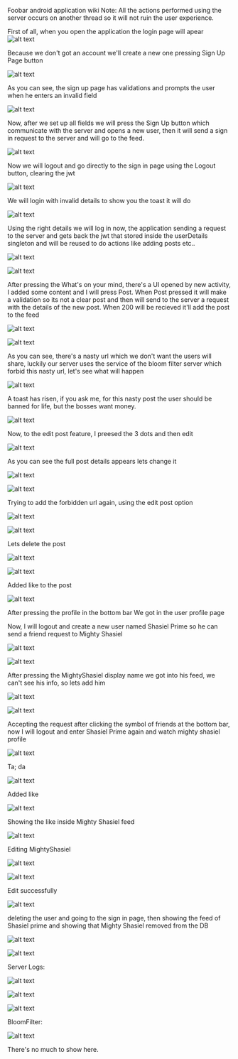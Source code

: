Foobar android application wiki
Note: All the actions performed using the server occurs on another thread so it will not ruin the user experience.

First of all, when you open the application the login page will apear
![alt text](./images/android/1.png)

Because we don't got an account we'll create a new one pressing Sign Up Page button

![alt text](./images/android/signup.png)

As you can see, the sign up page has validations and prompts the user when he enters an invalid field

![alt text](<./images/android/sign up fields.png>)

Now, after we set up all fields we will press the Sign Up button which communicate with the server and opens a new user,
then it will send a sign in request to the server and will go to the feed.

![alt text](<./images/android/logout button.png>)

Now we will logout and go directly to the sign in page using the Logout button, clearing the jwt

![alt text](<./images/android/login again.png>)

We will login with invalid details to show you the toast it will do

![alt text](./images/android/invalidsignin.png)

Using the right details we will log in now, the application sending a request to the server and gets back the jwt that stored inside the userDetails singleton and will be reused to do actions like adding posts etc..

![alt text](<./images/android/second feed.png>)

![alt text](<./images/android/adding first post.png>)

After pressing the What's on your mind, there's a UI opened by new activity, I added some content and I will press Post.
When Post pressed it will make a validation so its not a clear post and then will send to the server a request with the details
of the new post. When 200 will be recieved it'll add the post to the feed

![alt text](<./images/android/first post in feed.png>)

![alt text](./images/android/blacklistedpost-1.png)

As you can see, there's a nasty url which we don't want the users will share, luckily our server uses the service of the bloom filter server
which forbid this nasty url, let's see what will happen

![alt text](./images/android/blacklistedtoast.png)

A toast has risen, if you ask me, for this nasty post the user should be banned for life, but the bosses want money.

![alt text](<./images/android/edit screen.png>)

Now, to the edit post feature, I preesed the 3 dots and then edit

![alt text](<./images/android/edit screen-1.png>)

As you can see the full post details appears lets change it

![alt text](<./images/android/edited photo.png>)

![alt text](./images/android/editblacklistpost-1.png)

Trying to add the forbidden url again, using the edit post option

![alt text](./images/android/toastblacklisteditpost.png)

![alt text](./images/android/deleteoption.png)

Lets delete the post

![alt text](./images/android/deletedpostfeed.png)

![alt text](./images/android/likedPost.png)

Added like to the post

![alt text](./images/android/profilepage.png)

After pressing the profile in the bottom bar We got in the user profile page

Now, I will logout and create a new user named Shasiel Prime so he can send a friend request to Mighty Shasiel

![alt text](./images/android/user2feedpage.png)

![alt text](./images/android/MightyFeed.png)

After pressing the MightyShasiel display name we got into his feed, we can't see his info, so lets add him

![alt text](<./images/android/Friend request sent.png>)

![alt text](<./images/android/accepting the request.png>)

Accepting the request after clicking the symbol of friends at the bottom bar, now I will logout and enter Shasiel Prime again
and watch mighty shasiel profile

![alt text](./images/android/MightyShasielprofile.png)

Ta; da 

![alt text](<./images/android/profile like.png>)

Added like

![alt text](./images/android/showinglikeinmightyshasielfeed.png)

Showing the like inside Mighty Shasiel feed

![alt text](<./images/android/edit user option.png>)

Editing MightyShasiel

![alt text](<./images/android/showing the edit fields.png>)

![alt text](<./images/android/showing display name changed in feed.png>)

Edit successfully

![alt text](<./images/android/deleting the user.png>)

deleting the user and going to the sign in page, then showing the feed of Shasiel prime and showing that Mighty Shasiel removed from the DB

![alt text](./images/android/ShasielPrimeFeedAgain.png)

![alt text](./images/android/DB.png)



Server Logs:

![alt text](./images/android/serverlog1.png)

![alt text](./images/android/serverlog2.png)

![alt text](./images/android/serverlog3.png)

BloomFilter:

![alt text](./images/android/image-1.png)

There's no much to show here.

